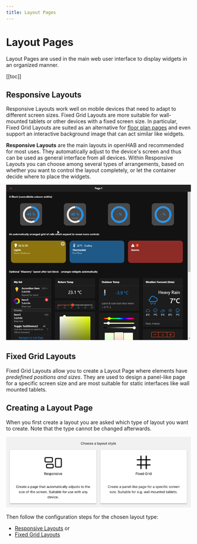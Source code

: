 ```yaml
---
title: Layout Pages
---
```


# Layout Pages

Layout Pages are used in the main web user interface to display widgets in an organized manner.

[[toc]]

## Responsive Layouts

Responsive Layouts work well on mobile devices that need to adapt to different screen sizes.
Fixed Grid Layouts are more suitable for wall-mounted tablets or other devices with a fixed screen size.
In particular, Fixed Grid Layouts are suited as an alternative for [floor plan pages](floorplan-pages.md) and even support an interactive background image that can act similar like widgets.

**Responsive Layouts** are the main layouts in openHAB and recommended for most uses. They automatically adjust to the device's screen and thus can be used as general interface from all devices.
Within Responsive Layouts you can choose among several types of arrangements, based on whether you want to control the layout completely, or let the container decide where to place the widgets.

![Responsive Layout Page Example](./images/responsive_layout_example.png)

## Fixed Grid Layouts

Fixed Grid Layouts allow you to create a Layout Page where elements have _predefined positions and sizes_. They are used to design a panel-like page for a specific screen size and are most suitable for static interfaces like wall mounted tablets.

<!--- ![Fixed Grid Layout Page Example](./images/fixed_grid_layout_example.png) !--->

## Creating a Layout Page

When you first create a layout you are asked which type of layout you want to create. Note that the type cannot be changed afterwards.

![Choose Layout](./images/choose_layout.png)

Then follow the configuration steps for the chosen layout type:

- [Responsive Layouts](layout-pages-responsive.md) or
- [Fixed Grid Layouts](layout-pages-fixed.md)
